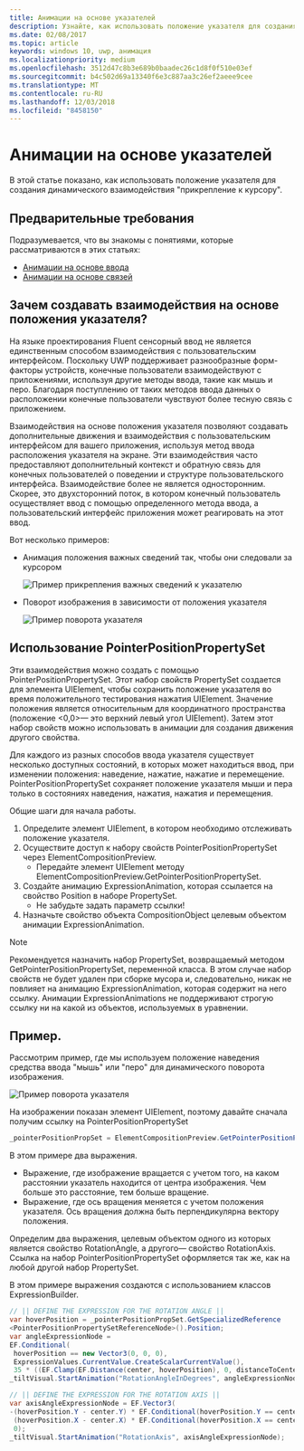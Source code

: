 ```yaml
---
title: Анимации на основе указателей
description: Узнайте, как использовать положение указателя для создания динамического взаимодействия "прикрепление к курсору".
ms.date: 02/08/2017
ms.topic: article
keywords: windows 10, uwp, анимация
ms.localizationpriority: medium
ms.openlocfilehash: 3512d47c8b3e689b0baadec26c1d8f0f510e03ef
ms.sourcegitcommit: b4c502d69a13340f6e3c887aa3c26ef2aeee9cee
ms.translationtype: MT
ms.contentlocale: ru-RU
ms.lasthandoff: 12/03/2018
ms.locfileid: "8458150"
---
```

# <a name="pointer-based-animations"></a>Анимации на основе указателей

В этой статье показано, как использовать положение указателя для создания динамического взаимодействия "прикрепление к курсору".

## <a name="prerequisites"></a>Предварительные требования

Подразумевается, что вы знакомы с понятиями, которые рассматриваются в этих статьях:

- [Анимации на основе ввода](input-driven-animations.md)
- [Анимации на основе связей](relation-animations.md)

## <a name="why-create-pointer-position-driven-experiences"></a>Зачем создавать взаимодействия на основе положения указателя?

На языке проектирования Fluent сенсорный ввод не является единственным способом взаимодействия с пользовательским интерфейсом. Поскольку UWP поддерживает разнообразные форм-факторы устройств, конечные пользователи взаимодействуют с приложениями, используя другие методы ввода, такие как мышь и перо. Благодаря поступлению от таких методов ввода данных о расположении конечные пользователи чувствуют более тесную связь с приложением.

Взаимодействия на основе положения указателя позволяют создавать дополнительные движения и взаимодействия с пользовательским интерфейсом для вашего приложения, используя метод ввода расположения указателя на экране. Эти взаимодействия часто предоставляют дополнительный контекст и обратную связь для конечных пользователей о поведении и структуре пользовательского интерфейса. Взаимодействие более не является односторонним. Скорее, это двухсторонний поток, в котором конечный пользователь осуществляет ввод с помощью определенного метода ввода, а пользовательский интерфейс приложения может реагировать на этот ввод.

Вот несколько примеров:

- Анимация положения важных сведений так, чтобы они следовали за курсором

    ![Пример прикрепления важных сведений к указателю](images/animation/spotlight-reveal.gif)

- Поворот изображения в зависимости от положения указателя

    ![Пример поворота указателя](images/animation/pointer-rotate.gif)

## <a name="using-pointerpositionpropertyset"></a>Использование PointerPositionPropertySet

Эти взаимодействия можно создать с помощью PointerPositionPropertySet. Этот набор свойств PropertySet создается для элемента UIElement, чтобы сохранить положение указателя во время положительного тестирования нажатия UIElement. Значение положения является относительным для координатного пространства (положение <0,0>— это верхний левый угол UIElement). Затем этот набор свойств можно использовать в анимации для создания движения другого свойства.

Для каждого из разных способов ввода указателя существует несколько доступных состояний, в которых может находиться ввод, при изменении положения: наведение, нажатие, нажатие и перемещение. PointerPositionPropertySet сохраняет положение указателя мыши и пера только в состояниях наведения, нажатия, нажатия и перемещения.

Общие шаги для начала работы.

1. Определите элемент UIElement, в котором необходимо отслеживать положение указателя.
1. Осуществите доступ к набору свойств PointerPositionPropertySet через ElementCompositionPreview.
    - Передайте элемент UIElement методу ElementCompositionPreview.GetPointerPositionPropertySet.
1. Создайте анимацию ExpressionAnimation, которая ссылается на свойство Position в наборе PropertySet.
    - Не забудьте задать параметр ссылки!
1. Назначьте свойство объекта CompositionObject целевым объектом анимации ExpressionAnimation.

> [!NOTE]
> Рекомендуется назначить набор PropertySet, возвращаемый методом GetPointerPositionPropertySet, переменной класса. В этом случае набор свойств не будет удален при сборке мусора и, следовательно, никак не повлияет на анимацию ExpressionAnimation, которая содержит на него ссылку. Анимации ExpressionAnimations не поддерживают строгую ссылку ни на какой из объектов, используемых в уравнении.

## <a name="example"></a>Пример.

Рассмотрим пример, где мы используем положение наведения средства ввода "мышь" или "перо" для динамического поворота изображения.

![Пример поворота указателя](images/animation/pointer-rotate.gif)

На изображении показан элемент UIElement, поэтому давайте сначала получим ссылку на PointerPositionPropertySet

```csharp
_pointerPositionPropSet = ElementCompositionPreview.GetPointerPositionPropertySet(UIElement element);
```

В этом примере два выражения.

- Выражение, где изображение вращается с учетом того, на каком расстоянии указатель находится от центра изображения. Чем больше это расстояние, тем больше вращение.
- Выражение, где ось вращения меняется с учетом положения указателя. Ось вращения должна быть перпендикулярна вектору положения.

Определим два выражения, целевым объектом одного из которых является свойство RotationAngle, а другого— свойство RotationAxis. Ссылка на набор PointerPositionPropertySet оформляется так же, как на любой другой набор PropertySet.

В этом примере выражения создаются с использованием классов ExpressionBuilder.

```csharp
// || DEFINE THE EXPRESSION FOR THE ROTATION ANGLE ||
var hoverPosition = _pointerPositionPropSet.GetSpecializedReference
<PointerPositionPropertySetReferenceNode>().Position;
var angleExpressionNode =
EF.Conditional(
 hoverPosition == new Vector3(0, 0, 0),
 ExpressionValues.CurrentValue.CreateScalarCurrentValue(),
 35 * ((EF.Clamp(EF.Distance(center, hoverPosition), 0, distanceToCenter) % distanceToCenter) / distanceToCenter));
_tiltVisual.StartAnimation("RotationAngleInDegrees", angleExpressionNode);

// || DEFINE THE EXPRESSION FOR THE ROTATION AXIS ||
var axisAngleExpressionNode = EF.Vector3(
-(hoverPosition.Y - center.Y) * EF.Conditional(hoverPosition.Y == center.Y, 0, 1),
 (hoverPosition.X - center.X) * EF.Conditional(hoverPosition.X == center.X, 0, 1),
 0);
_tiltVisual.StartAnimation("RotationAxis", axisAngleExpressionNode);
```